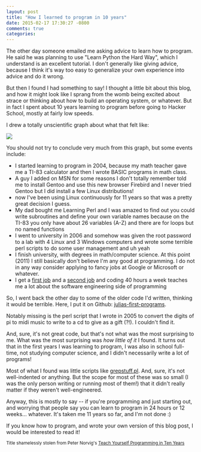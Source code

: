 ```yaml
---
layout: post
title: "How I learned to program in 10 years"
date: 2015-02-17 17:30:27 -0800
comments: true
categories: 
---
```


The other day someone emailed me asking advice to learn how to program.
He said he was planning to use "Learn Python the Hard Way", which I
understand is an excellent tutorial. I don't generally like giving
advice, because I think it's way too easy to generalize your own
experience into advice and do it wrong.

But then I found I had something to say! I thought a little bit about
this blog, and how it might look like I sprang from the womb being
excited about strace or thinking about how to build an operating system,
or whatever. But in fact I spent about 10 years learning to program
before going to Hacker School, mostly at fairly low speeds.

I drew a totally unscientific graph about what that felt like:

<a href="/images/unscientific-programming-graph.png"> <img src="/images/unscientific-programming-graph.png"> </a>

<!-- more -->

You should not try to conclude very much from this graph, but some
events include:

* I started learning to program in 2004, because my math teacher gave me
  a TI-83 calculator and then I wrote BASIC programs in math class. 
* A guy I added on MSN for some reasons I don't totally remember told me
  to install Gentoo and use this new browser Firebird and I never tried
  Gentoo but I did install a few Linux distributions!
* now I've been using Linux continuously for 11 years so that was a
  pretty great decision I guess.
* My dad bought me Learning Perl and I was amazed to find out you could
  write subroutines and define your own variable names because on the
  TI-83 you only have about 26 variables (A-Z) and there are for loops
  but no named functions
* I went to university in 2006 and somehow was given the root password
  to a lab with 4 Linux and 3 Windows computers and wrote some terrible
  perl scripts to do some user management and uh yeah
* I finish university, with degrees in math/computer science. At this
  point (2011) I still basically don't believe I'm any good at
  programming. I do not in any way consider applying to fancy jobs at
  Google or Microsoft or whatever.
* I get a [first job](http://evolvingweb.ca/) and a [second job](http://www.viascience.com/) and coding 40 hours a week teaches me
  a lot about the software engineering side of programming

So, I went back the other day to some of the older code I'd written,
thinking it would be terrible. Here, I put it on Github:
[julias-first-programs](https://github.com/jvns/julias-first-programs/blob/master/2005/grepstuff.pl).

Notably missing is the perl script that I wrote in 2005 to convert the
digits of pi to midi music to write to a cd to give as a gift (?!). I
couldn't find it.

And, sure, it's not great code, but that's not what was the most
surprising to me. What was the most surprising was *how little of it* I
found. It turns out that in the first years I was learning to program, I
was also in school full-time, not studying computer science, and I
didn't necessarily write a lot of programs!

Most of what I found was little scripts like
[grepstuff.pl](https://github.com/jvns/julias-first-programs/blob/master/2005/grepstuff.pl).
And, sure, it's not well-indented or anything. But the scope for most of
these was so small (I was the only person writing or running most of
them!) that it didn't really matter if they weren't well-engineered.

Anyway, this is mostly to say -- if you're programming and just starting
out, and worrying that people say you can learn to program in 24 hours
or 12 weeks... whatever. It's taken me 11 years so far, and I'm not done
:)

If you know how to program, and wrote your own version of this blog
post, I would be interested to read it!

<small>Title shamelessly stolen from Peter Norvig's [Teach Yourself Programming in Ten Years](http://norvig.com/21-days.html)</small>
